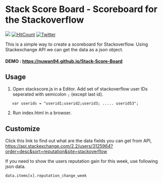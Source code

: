 # Stack Score Board - Scoreboard for the Stackoverflow
![](https://camo.githubusercontent.com/5da8b2c14c5219aa07bcc4c6eb99511f47695405/68747470733a2f2f696d672e736869656c64732e696f2f6769746875622f6c6963656e73652f6e65757472616c696e6f6a732f6e65757472616c696e6f6a732e737667) 
[![HitCount](http://hits.dwyl.io/nuwan94/https://github.com/Nuwan94/Stack-Score-Board.svg)](http://hits.dwyl.io/nuwan94/https://github.com/Nuwan94/Stack-Score-Board)
<a href="https://twitter.com/intent/tweet?text=Wow:&amp;url=https%3A%2F%2Fgithub.com%2Fneutralinojs%2Fneutralinojs" rel="nofollow"> <img src="https://camo.githubusercontent.com/e34624bed1b4a93d716b2df8eaea2181e4271409/68747470733a2f2f696d672e736869656c64732e696f2f747769747465722f75726c2f68747470732f6769746875622e636f6d2f6e65757472616c696e6f6a732f6e65757472616c696e6f6a732e7376673f7374796c653d736f6369616c" alt="Twitter" data-canonical-src="https://img.shields.io/twitter/url/https/github.com/neutralinojs/neutralinojs.svg?style=social" style="max-width:100%;"></a>

This is a simple way to create a scoreboard for Stackoverflow. Using Stackexchange API we can get the data as a json object.

#### DEMO : https://nuwan94.github.io/Stack-Score-Board

## Usage 
1. Open stackscore.js in a Editor. Add set of stackoverflow user IDs seperated with semicolon `;` (except last id).
```
   var userids = "userid1;userid2;userid3; ..... userid53";
```

2. Run index.html in a browser.

## Customize

Click this link to find out what are the data fields you can get from API,
https://api.stackexchange.com/2.2/users/3125964?order=desc&sort=reputation&site=stackoverflow

If you need to show the users reputation gain for this week, use following json data.

`data.items[x].reputation_change_week`
